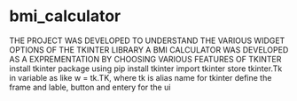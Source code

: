 # bmi_calculator
THE PROJECT WAS DEVELOPED TO UNDERSTAND THE VARIOUS WIDGET OPTIONS OF THE TKINTER LIBRARY
A BMI CALCULATOR WAS DEVELOPED AS A EXPREMENTATION BY CHOOSING VARIOUS FEATURES OF TKINTER
install tkinter package using pip install tkinter
import tkinter 
store tkinter.Tk in variable as like w = tk.TK, where tk is alias name for tkinter
define the frame and lable, button and entery for the ui 
